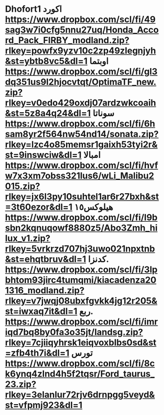# Dhofort1                                اكورد                             https://www.dropbox.com/scl/fi/49sag3w7i0cfg5nnu27uq/Honda_Accord_Pack_FIRBY_modland.zip?rlkey=powfx9yzv10c2zp49zlegnjyh&st=ybtb8vc5&dl=1                            اوبتما                     https://www.dropbox.com/scl/fi/gl3dq351us9l2hjocvtqt/OptimaTF_new.zip?rlkey=v0edo429oxdj07ardzwkcoaih&st=5z8a4q24&dl=1                          سوناتا                     https://www.dropbox.com/scl/fi/6hsam8yr2f564nw54nd14/sonata.zip?rlkey=lzc4o85memsr1gaixh53tyi2r&st=9inswciw&dl=1                        امبالا                        https://www.dropbox.com/scl/fi/hvfw7x3xm7obss321lus6/wLi_Malibu2015.zip?rlkey=jx6l3py10suhtel1ar6r27bxh&st=3t60ezor&dl=1                      هيلوكس١٥                              https://www.dropbox.com/scl/fi/l9bsbn2kqnuqowf8880z5/Abo3Zmh_hilux_v1.zip?rlkey=5vrkrzd707hj3uwo021npxtnb&st=ehqtbruv&dl=1                      كدنزا.                              https://www.dropbox.com/scl/fi/3lpbhtom93jirc4tumqmi/kiacadenza201316_modland.zip?rlkey=v7jwqj08ubxfgvkk4jg12r205&st=iwxaq7it&dl=1                            ربع.                      https://www.dropbox.com/scl/fi/imriqd7bq8by0fa3o35jt/landsg.zip?rlkey=7cjiiqyhrsk1eiqvoxblbs0sd&st=zfb4th7i&dl=1         تورس  https://www.dropbox.com/scl/fi/8ck6ynq4zlnd4h5f2tqsr/Ford_taurus_23.zip?rlkey=3elanlur72rjv6drnpgg5veyd&st=vfpmj923&dl=1
